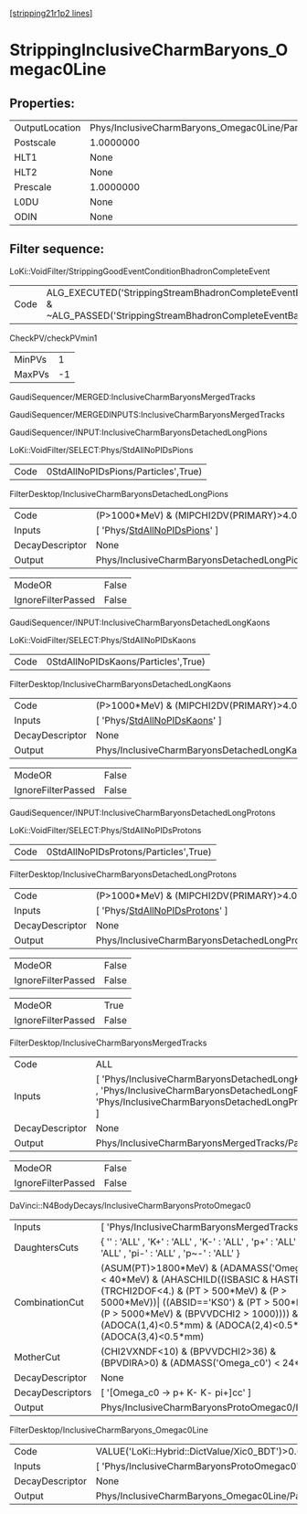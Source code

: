 [[stripping21r1p2 lines]](./stripping21r1p2-index)

# StrippingInclusiveCharmBaryons_Omegac0Line

## Properties:

|                |                                                  |
|----------------|--------------------------------------------------|
| OutputLocation | Phys/InclusiveCharmBaryons_Omegac0Line/Particles |
| Postscale      | 1.0000000                                        |
| HLT1           | None                                             |
| HLT2           | None                                             |
| Prescale       | 1.0000000                                        |
| L0DU           | None                                             |
| ODIN           | None                                             |

## Filter sequence:

LoKi::VoidFilter/StrippingGoodEventConditionBhadronCompleteEvent

|      |                                                                                                                          |
|------|--------------------------------------------------------------------------------------------------------------------------|
| Code | ALG_EXECUTED('StrippingStreamBhadronCompleteEventBadEvent') & ~ALG_PASSED('StrippingStreamBhadronCompleteEventBadEvent') |

CheckPV/checkPVmin1

|        |     |
|--------|-----|
| MinPVs | 1   |
| MaxPVs | -1  |

GaudiSequencer/MERGED:InclusiveCharmBaryonsMergedTracks

GaudiSequencer/MERGEDINPUTS:InclusiveCharmBaryonsMergedTracks

GaudiSequencer/INPUT:InclusiveCharmBaryonsDetachedLongPions

LoKi::VoidFilter/SELECT:Phys/StdAllNoPIDsPions

|      |                                     |
|------|-------------------------------------|
| Code | 0StdAllNoPIDsPions/Particles',True) |

FilterDesktop/InclusiveCharmBaryonsDetachedLongPions

|                 |                                                                                       |
|-----------------|---------------------------------------------------------------------------------------|
| Code            | (P\>1000\*MeV) & (MIPCHI2DV(PRIMARY)\>4.0)                                            |
| Inputs          | [ 'Phys/[StdAllNoPIDsPions](./stripping21r1p2-commonparticles-stdallnopidspions)' ] |
| DecayDescriptor | None                                                                                  |
| Output          | Phys/InclusiveCharmBaryonsDetachedLongPions/Particles                                 |

|                    |       |
|--------------------|-------|
| ModeOR             | False |
| IgnoreFilterPassed | False |

GaudiSequencer/INPUT:InclusiveCharmBaryonsDetachedLongKaons

LoKi::VoidFilter/SELECT:Phys/StdAllNoPIDsKaons

|      |                                     |
|------|-------------------------------------|
| Code | 0StdAllNoPIDsKaons/Particles',True) |

FilterDesktop/InclusiveCharmBaryonsDetachedLongKaons

|                 |                                                                                       |
|-----------------|---------------------------------------------------------------------------------------|
| Code            | (P\>1000\*MeV) & (MIPCHI2DV(PRIMARY)\>4.0)                                            |
| Inputs          | [ 'Phys/[StdAllNoPIDsKaons](./stripping21r1p2-commonparticles-stdallnopidskaons)' ] |
| DecayDescriptor | None                                                                                  |
| Output          | Phys/InclusiveCharmBaryonsDetachedLongKaons/Particles                                 |

|                    |       |
|--------------------|-------|
| ModeOR             | False |
| IgnoreFilterPassed | False |

GaudiSequencer/INPUT:InclusiveCharmBaryonsDetachedLongProtons

LoKi::VoidFilter/SELECT:Phys/StdAllNoPIDsProtons

|      |                                       |
|------|---------------------------------------|
| Code | 0StdAllNoPIDsProtons/Particles',True) |

FilterDesktop/InclusiveCharmBaryonsDetachedLongProtons

|                 |                                                                                           |
|-----------------|-------------------------------------------------------------------------------------------|
| Code            | (P\>1000\*MeV) & (MIPCHI2DV(PRIMARY)\>4.0)                                                |
| Inputs          | [ 'Phys/[StdAllNoPIDsProtons](./stripping21r1p2-commonparticles-stdallnopidsprotons)' ] |
| DecayDescriptor | None                                                                                      |
| Output          | Phys/InclusiveCharmBaryonsDetachedLongProtons/Particles                                   |

|                    |       |
|--------------------|-------|
| ModeOR             | False |
| IgnoreFilterPassed | False |

|                    |       |
|--------------------|-------|
| ModeOR             | True  |
| IgnoreFilterPassed | False |

FilterDesktop/InclusiveCharmBaryonsMergedTracks

|                 |                                                                                                                                                       |
|-----------------|-------------------------------------------------------------------------------------------------------------------------------------------------------|
| Code            | ALL                                                                                                                                                   |
| Inputs          | [ 'Phys/InclusiveCharmBaryonsDetachedLongKaons' , 'Phys/InclusiveCharmBaryonsDetachedLongPions' , 'Phys/InclusiveCharmBaryonsDetachedLongProtons' ] |
| DecayDescriptor | None                                                                                                                                                  |
| Output          | Phys/InclusiveCharmBaryonsMergedTracks/Particles                                                                                                      |

|                    |       |
|--------------------|-------|
| ModeOR             | False |
| IgnoreFilterPassed | False |

DaVinci::N4BodyDecays/InclusiveCharmBaryonsProtoOmegac0

|                  |                                                                                                                                                                                                                                                                                                             |
|------------------|-------------------------------------------------------------------------------------------------------------------------------------------------------------------------------------------------------------------------------------------------------------------------------------------------------------|
| Inputs           | [ 'Phys/InclusiveCharmBaryonsMergedTracks' ]                                                                                                                                                                                                                                                              |
| DaughtersCuts    | { '' : 'ALL' , 'K+' : 'ALL' , 'K-' : 'ALL' , 'p+' : 'ALL' , 'pi+' : 'ALL' , 'pi-' : 'ALL' , 'p~-' : 'ALL' }                                                                                                                                                                                                 |
| CombinationCut   | (ASUM(PT)\>1800\*MeV) & (ADAMASS('Omega_c0') \< 40\*MeV) & (AHASCHILD((ISBASIC & HASTRACK & (TRCHI2DOF\<4.) & (PT \> 500\*MeV) & (P \> 5000\*MeV))\| ((ABSID=='KS0') & (PT \> 500\*MeV) & (P \> 5000\*MeV) & (BPVVDCHI2 \> 1000)))) & (ADOCA(1,4)\<0.5\*mm) & (ADOCA(2,4)\<0.5\*mm) & (ADOCA(3,4)\<0.5\*mm) |
| MotherCut        | (CHI2VXNDF\<10) & (BPVVDCHI2\>36) & (BPVDIRA\>0) & (ADMASS('Omega_c0') \< 24\*MeV)                                                                                                                                                                                                                          |
| DecayDescriptor  | None                                                                                                                                                                                                                                                                                                        |
| DecayDescriptors | [ '[Omega_c0 -\> p+ K- K- pi+]cc' ]                                                                                                                                                                                                                                                                     |
| Output           | Phys/InclusiveCharmBaryonsProtoOmegac0/Particles                                                                                                                                                                                                                                                            |

FilterDesktop/InclusiveCharmBaryons_Omegac0Line

|                 |                                                  |
|-----------------|--------------------------------------------------|
| Code            | VALUE('LoKi::Hybrid::DictValue/Xic0_BDT')\>0.6   |
| Inputs          | [ 'Phys/InclusiveCharmBaryonsProtoOmegac0' ]   |
| DecayDescriptor | None                                             |
| Output          | Phys/InclusiveCharmBaryons_Omegac0Line/Particles |
